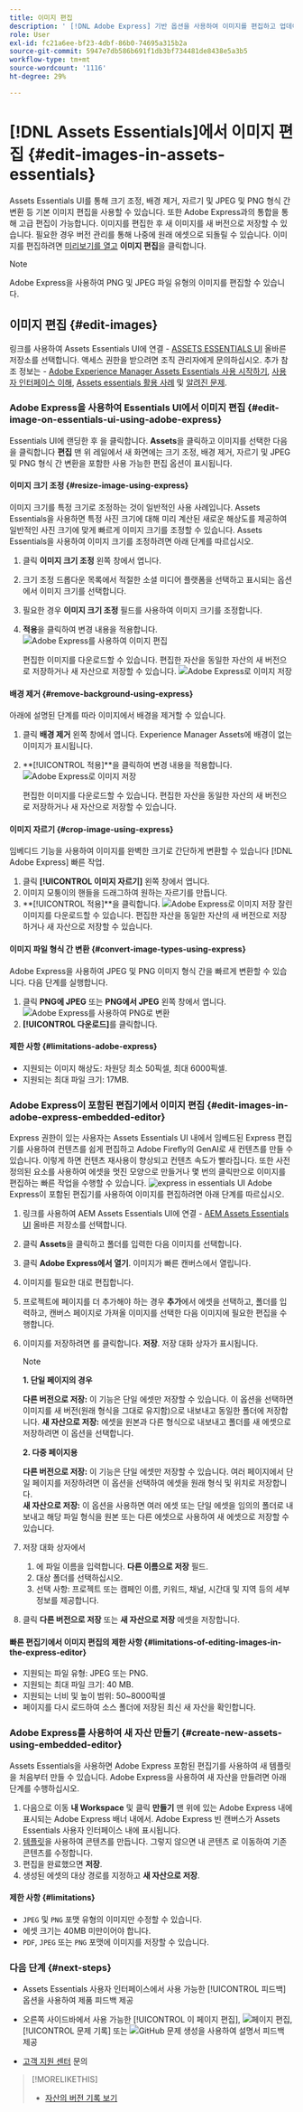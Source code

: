 ```yaml
---
title: 이미지 편집
description: ' [!DNL Adobe Express] 기반 옵션을 사용하여 이미지를 편집하고 업데이트된 이미지를 버전으로 저장합니다.'
role: User
exl-id: fc21a6ee-bf23-4dbf-86b0-74695a315b2a
source-git-commit: 5947e7db586b691f1db3bf734481de8438e5a3b5
workflow-type: tm+mt
source-wordcount: '1116'
ht-degree: 29%

---
```


# [!DNL Assets Essentials]에서 이미지 편집 {#edit-images-in-assets-essentials}

Assets Essentials UI를 통해 크기 조정, 배경 제거, 자르기 및 JPEG 및 PNG 형식 간 변환 등 기본 이미지 편집을 사용할 수 있습니다. 또한 Adobe Express과의 통합을 통해 고급 편집이 가능합니다. 이미지를 편집한 후 새 이미지를 새 버전으로 저장할 수 있습니다. 필요한 경우 버전 관리를 통해 나중에 원래 에셋으로 되돌릴 수 있습니다. 이미지를 편집하려면 [미리보기를 열고](https://experienceleague.adobe.com/en/docs/experience-manager-assets-essentials/help/navigate-view#preview-assets) **이미지 편집**&#x200B;을 클릭합니다.

>[!NOTE]
>
>Adobe Express을 사용하여 PNG 및 JPEG 파일 유형의 이미지를 편집할 수 있습니다.

<!--The editing actions that are available are Spot healing, Crop and straighten, Resize image, and Adjust image.-->

## 이미지 편집 {#edit-images}

링크를 사용하여 Assets Essentials UI에 연결 - [ASSETS ESSENTIALS UI](https://experience.adobe.com/#/assets) 올바른 저장소를 선택합니다. 액세스 권한을 받으려면 조직 관리자에게 문의하십시오.
추가 참조 정보는 - [Adobe Experience Manager Assets Essentials 사용 시작하기](https://experienceleague.adobe.com/en/docs/experience-manager-assets-essentials/help/get-started), [사용자 인터페이스 이해](https://experienceleague.adobe.com/en/docs/experience-manager-assets-essentials/help/navigate-view), [Assets essentials 활용 사례](https://experienceleague.adobe.com/en/docs/experience-manager-assets-essentials/help/get-started#use-cases) 및 [알려진 문제](https://experienceleague.adobe.com/en/docs/experience-manager-assets-essentials/help/release-notes).
<!--
>[!CONTEXTUALHELP]
>id="assets_express_integration"
>title="Adobe Express Integration"
>abstract="Easy and intuitive image-editing tools powered by Adobe Express available directly within AEM Assets to increase content reuse and accelerate content velocity."-->

### Adobe Express을 사용하여 Essentials UI에서 이미지 편집 {#edit-image-on-essentials-ui-using-adobe-express}

Essentials UI에 랜딩한 후 을 클릭합니다. **Assets**&#x200B;을 클릭하고 이미지를 선택한 다음 을 클릭합니다 **편집** 맨 위 레일에서 새 화면에는 크기 조정, 배경 제거, 자르기 및 JPEG 및 PNG 형식 간 변환을 포함한 사용 가능한 편집 옵션이 표시됩니다.

#### 이미지 크기 조정 {#resize-image-using-express}

이미지 크기를 특정 크기로 조정하는 것이 일반적인 사용 사례입니다. Assets Essentials을 사용하면 특정 사진 크기에 대해 미리 계산된 새로운 해상도를 제공하여 일반적인 사진 크기에 맞게 빠르게 이미지 크기를 조정할 수 있습니다. Assets Essentials을 사용하여 이미지 크기를 조정하려면 아래 단계를 따르십시오.

1. 클릭 **이미지 크기 조정** 왼쪽 창에서 엽니다.
2. 크기 조정 드롭다운 목록에서 적절한 소셜 미디어 플랫폼을 선택하고 표시되는 옵션에서 이미지 크기를 선택합니다.
3. 필요한 경우 **이미지 크기 조정** 필드를 사용하여 이미지 크기를 조정합니다.
4. **적용**을 클릭하여 변경 내용을 적용합니다.
   ![Adobe Express를 사용하여 이미지 편집](/help/using/assets/adobe-express-resize-image.png)

   편집한 이미지를 다운로드할 수 있습니다. 편집한 자산을 동일한 자산의 새 버전으로 저장하거나 새 자산으로 저장할 수 있습니다.
   ![Adobe Express로 이미지 저장](/help/using/assets/adobe-express-resize-save.png)

#### 배경 제거 {#remove-background-using-express}

아래에 설명된 단계를 따라 이미지에서 배경을 제거할 수 있습니다.

1. 클릭 **배경 제거** 왼쪽 창에서 엽니다. Experience Manager Assets에 배경이 없는 이미지가 표시됩니다.
2. **[!UICONTROL 적용]**을 클릭하여 변경 내용을 적용합니다.
   ![Adobe Express로 이미지 저장](/help/using/assets/adobe-express-remove-background.png)

   편집한 이미지를 다운로드할 수 있습니다. 편집한 자산을 동일한 자산의 새 버전으로 저장하거나 새 자산으로 저장할 수 있습니다.

#### 이미지 자르기 {#crop-image-using-express}

임베디드 기능을 사용하여 이미지를 완벽한 크기로 간단하게 변환할 수 있습니다 [!DNL Adobe Express] 빠른 작업.

1. 클릭 **[!UICONTROL 이미지 자르기]** 왼쪽 창에서 엽니다.
2. 이미지 모퉁이의 핸들을 드래그하여 원하는 자르기를 만듭니다.
3. **[!UICONTROL 적용]**을 클릭합니다.
   ![Adobe Express로 이미지 저장](/help/using/assets/adobe-express-crop-image.png)
잘린 이미지를 다운로드할 수 있습니다. 편집한 자산을 동일한 자산의 새 버전으로 저장하거나 새 자산으로 저장할 수 있습니다.

#### 이미지 파일 형식 간 변환 {#convert-image-types-using-express}

Adobe Express을 사용하여 JPEG 및 PNG 이미지 형식 간을 빠르게 변환할 수 있습니다. 다음 단계를 실행합니다.

1. 클릭 **PNG에 JPEG** 또는 **PNG에서 JPEG** 왼쪽 창에서 엽니다.
   ![Adobe Express를 사용하여 PNG로 변환](/help/using/assets/adobe-express-convert-image.png)
2. **[!UICONTROL 다운로드]**&#x200B;를 클릭합니다.

#### 제한 사항 {#limitations-adobe-express}

* 지원되는 이미지 해상도: 차원당 최소 50픽셀, 최대 6000픽셀.
* 지원되는 최대 파일 크기: 17MB.

### Adobe Express이 포함된 편집기에서 이미지 편집 {#edit-images-in-adobe-express-embedded-editor}

Express 권한이 있는 사용자는 Assets Essentials UI 내에서 임베드된 Express 편집기를 사용하여 컨텐츠를 쉽게 편집하고 Adobe Firefly의 GenAI로 새 컨텐츠를 만들 수 있습니다. 이렇게 하면 컨텐츠 재사용이 향상되고 컨텐츠 속도가 빨라집니다. 또한 사전 정의된 요소를 사용하여 에셋을 멋진 모양으로 만들거나 몇 번의 클릭만으로 이미지를 편집하는 빠른 작업을 수행할 수 있습니다.
![express in essentials UI](/help/using/assets/express-in-essentials-ui.jpg)
Adobe Express이 포함된 편집기를 사용하여 이미지를 편집하려면 아래 단계를 따르십시오.

1. 링크를 사용하여 AEM Assets Essentials UI에 연결 - [AEM Assets Essentials UI](https://experience.adobe.com/#/assets) 올바른 저장소를 선택합니다.
1. 클릭 **Assets**&#x200B;을 클릭하고 폴더를 입력한 다음 이미지를 선택합니다.
1. 클릭 **Adobe Express에서 열기**. 이미지가 빠른 캔버스에서 열립니다.
1. 이미지를 필요한 대로 편집합니다.
1. 프로젝트에 페이지를 더 추가해야 하는 경우 **추가**&#x200B;에서 에셋을 선택하고, 폴더를 입력하고, 캔버스 페이지로 가져올 이미지를 선택한 다음 이미지에 필요한 편집을 수행합니다.
1. 이미지를 저장하려면 를 클릭합니다. **저장**. 저장 대화 상자가 표시됩니다.

   >[!NOTE]
   >
   > **1. 단일 페이지의 경우**
   >
   > **다른 버전으로 저장:** 이 기능은 단일 에셋만 저장할 수 있습니다. 이 옵션을 선택하면 이미지를 새 버전(원래 형식을 그대로 유지함)으로 내보내고 동일한 폴더에 저장합니다.
   > **새 자산으로 저장:** 에셋을 원본과 다른 형식으로 내보내고 폴더를 새 에셋으로 저장하려면 이 옵션을 선택합니다.
   >  
   > **2. 다중 페이지용**
   >
   > **다른 버전으로 저장:** 이 기능은 단일 에셋만 저장할 수 있습니다. 여러 페이지에서 단일 페이지를 저장하려면 이 옵션을 선택하여 에셋을 원래 형식 및 위치로 저장합니다.\
   > **새 자산으로 저장:** 이 옵션을 사용하면 여러 에셋 또는 단일 에셋을 임의의 폴더로 내보내고 해당 파일 형식을 원본 또는 다른 에셋으로 사용하여 새 에셋으로 저장할 수 있습니다.

1. 저장 대화 상자에서
   1. 에 파일 이름을 입력합니다. **다른 이름으로 저장** 필드.
   1. 대상 폴더를 선택하십시오.
   1. 선택 사항: 프로젝트 또는 캠페인 이름, 키워드, 채널, 시간대 및 지역 등의 세부 정보를 제공합니다.
1. 클릭 **다른 버전으로 저장** 또는 **새 자산으로 저장** 에셋을 저장합니다.

#### 빠른 편집기에서 이미지 편집의 제한 사항 {#limitations-of-editing-images-in-the-express-editor}

* 지원되는 파일 유형: JPEG 또는 PNG.
* 지원되는 최대 파일 크기: 40 MB.
* 지원되는 너비 및 높이 범위: 50~8000픽셀
* 페이지를 다시 로드하여 소스 폴더에 저장된 최신 새 자산을 확인합니다.

### Adobe Express를 사용하여 새 자산 만들기 {#create-new-assets-using-embedded-editor}

Assets Essentials을 사용하면 Adobe Express 포함된 편집기를 사용하여 새 템플릿을 처음부터 만들 수 있습니다. Adobe Express을 사용하여 새 자산을 만들려면 아래 단계를 수행하십시오.

1. 다음으로 이동 **내 Workspace** 및 클릭 **만들기** 맨 위에 있는 Adobe Express 내에 표시되는 Adobe Express 배너 내에서. Adobe Express 빈 캔버스가 Assets Essentials 사용자 인터페이스 내에 표시됩니다.
1. [템플릿](https://helpx.adobe.com/kr/express/using/work-with-templates.html)을 사용하여 콘텐츠를 만듭니다. 그렇지 않으면 내 콘텐츠 로 이동하여 기존 콘텐츠를 수정합니다.
1. 편집을 완료했으면 **저장**.
1. 생성된 에셋의 대상 경로를 지정하고 **새 자산으로 저장**.

#### 제한 사항 {#limitations}

* `JPEG` 및 `PNG` 포맷 유형의 이미지만 수정할 수 있습니다.
* 에셋 크기는 40MB 미만이어야 합니다.
* `PDF`, `JPEG` 또는 `PNG` 포맷에 이미지를 저장할 수 있습니다.

<!--
## Edit images using [!DNL Adobe Photoshop Express] {#edit-using-photoshop-express}

<!--
After editing an image, you can save the new image as a new version. Versioning helps you to revert to the original asset later, if needed. To edit an image, [open its preview](/help/using/navigate-view.md#preview-assets) and click **[!UICONTROL Edit Image]** ![edit icon](assets/do-not-localize/edit-icon.png) from the rail on the right.

![Options to edit an image](assets/edit-image2.png)

*Figure: The options to edit images are powered by [!DNL Adobe Photoshop Express].*
-->
<!--
### Spot heal images {#spot-heal-images-using-photoshop-express}

If there are minor spots or small objects on an image, you can edit and remove the spots using the spot healing feature provided by Adobe Photoshop.

The brush samples the retouched area and makes the repaired pixels blend seamlessly into the rest of the image. Use a brush size that is only slightly larger than the spot you want to fix.

![Spot healing edit option](assets/edit-spot-healing.png)

<!-- 
TBD: See if we should give backlinks to PS docs for these concepts.
For more information about how Spot Healing works in Photoshop, see [retouching and repairing photos](https://helpx.adobe.com/photoshop/using/retouching-repairing-images.html). 
-->
<!--
### Crop and straighten images {#crop-straighten-images-using-photoshop-express}

Using the crop and straighten option that you can do basic cropping, rotate image, flip it horizontally or vertically, and crop it to dimensions suitable for popular social media websites.

To save your edits, click **[!UICONTROL Crop Image]**. After editing, you can save the new image as a version.

![Option to crop and straighten](assets/edit-crop-straighten.png)

Many default options let you crop your image to the best proportions that fit various social media profiles and posts.

### Resize image {#resize-image-using-photoshop-express}

You can view the common photo sizes in centimeters or inches to know the dimensions. By default, the resizing method retains the aspect ratio. To manually override the aspect ratio, click ![](assets/do-not-localize/lock-closed-icon.png).

Enter the dimensions and click **[!UICONTROL Resize Image]** to resize the image. Before you save the changes as a version, you can either undo all the changes done before saving by clicking [!UICONTROL Undo] or you can change the specific step in the editing process by clicking [!UICONTROL Revert].

![Options when resizing an image](assets/resize-image.png)

### Adjust image {#adjust-image-using-photoshop-express}

[!DNL Assets Essentials] lets you adjust the color, tone, contrast, and more, with just a few clicks. Click **[!UICONTROL Adjust image]** in the edit window. The following options are available in the right sidebar:

* **Popular**: [!UICONTROL High Contrast & Detail], [!UICONTROL Desaturated Contrast], [!UICONTROL Aged Photo], [!UICONTROL B&W Soft], and [!UICONTROL B&W Sepia Tone].
* **Color**: [!UICONTROL Natural], [!UICONTROL Bright], [!UICONTROL High Contrast], [!UICONTROL High Contrast & Detail], [!UICONTROL Vivid], and [!UICONTROL Matte].
* **Creative**: [!UICONTROL Desaturated Contrast], [!UICONTROL Cool Light], [!UICONTROL Turquoise & Red], [!UICONTROL Soft Mist], [!UICONTROL Vintage Instant], [!UICONTROL Warm Contrast], [!UICONTROL Flat & Green], [!UICONTROL Red Lift Matte], [!UICONTROL Warm Shadows], and [!UICONTROL Aged Photo].
* **B&W**: [!UICONTROL B&W Landscape], [!UICONTROL B&W High Contrast], [!UICONTROL B&W Punch], [!UICONTROL B&W Low Contrast], [!UICONTROL B&W Flat], [!UICONTROL B&W Soft], [!UICONTROL B&W Infrared], [!UICONTROL B&W Selenium Tone], [!UICONTROL B&W Sepia Tone], and [!UICONTROL B&W Split Tone].
* **Vignetting**: [!UICONTROL None], [!UICONTROL Light], [!UICONTROL Medium], and [!UICONTROL Heavy].

![Adjust image by editing](assets/adjust-image.png)

<!--
TBD: Insert a video of the available social media options.
-->

### 다음 단계 {#next-steps}

* Assets Essentials 사용자 인터페이스에서 사용 가능한 [!UICONTROL 피드백] 옵션을 사용하여 제품 피드백 제공

* 오른쪽 사이드바에서 사용 가능한 [!UICONTROL 이 페이지 편집], ![페이지 편집](assets/do-not-localize/edit-page.png), [!UICONTROL 문제 기록] 또는 ![GitHub 문제 생성](assets/do-not-localize/github-issue.png)을 사용하여 설명서 피드백 제공

* [고객 지원 센터](https://experienceleague.adobe.com/?support-solution=General#support) 문의

>[!MORELIKETHIS]
>
>* [자산의 버전 기록 보기](/help/using/navigate-view.md)
